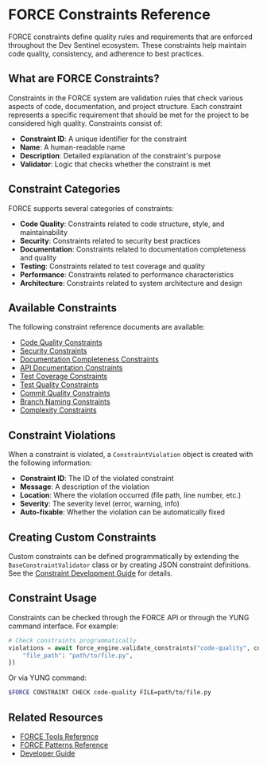 # FORCE Constraints Reference

FORCE constraints define quality rules and requirements that are enforced throughout the Dev Sentinel ecosystem. These constraints help maintain code quality, consistency, and adherence to best practices.

## What are FORCE Constraints?

Constraints in the FORCE system are validation rules that check various aspects of code, documentation, and project structure. Each constraint represents a specific requirement that should be met for the project to be considered high quality. Constraints consist of:

- **Constraint ID**: A unique identifier for the constraint
- **Name**: A human-readable name
- **Description**: Detailed explanation of the constraint's purpose
- **Validator**: Logic that checks whether the constraint is met

## Constraint Categories

FORCE supports several categories of constraints:

- **Code Quality**: Constraints related to code structure, style, and maintainability
- **Security**: Constraints related to security best practices
- **Documentation**: Constraints related to documentation completeness and quality
- **Testing**: Constraints related to test coverage and quality
- **Performance**: Constraints related to performance characteristics
- **Architecture**: Constraints related to system architecture and design

## Available Constraints

The following constraint reference documents are available:

- [Code Quality Constraints](code-quality.md)
- [Security Constraints](security.md)
- [Documentation Completeness Constraints](documentation-completeness.md)
- [API Documentation Constraints](api-documentation.md)
- [Test Coverage Constraints](test-coverage.md)
- [Test Quality Constraints](test-quality.md)
- [Commit Quality Constraints](commit-quality.md)
- [Branch Naming Constraints](branch-naming.md)
- [Complexity Constraints](complexity.md)

## Constraint Violations

When a constraint is violated, a `ConstraintViolation` object is created with the following information:

- **Constraint ID**: The ID of the violated constraint
- **Message**: A description of the violation
- **Location**: Where the violation occurred (file path, line number, etc.)
- **Severity**: The severity level (error, warning, info)
- **Auto-fixable**: Whether the violation can be automatically fixed

## Creating Custom Constraints

Custom constraints can be defined programmatically by extending the `BaseConstraintValidator` class or by creating JSON constraint definitions. See the [Constraint Development Guide](../../developer/constraint-development.md) for details.

## Constraint Usage

Constraints can be checked through the FORCE API or through the YUNG command interface. For example:

```python
# Check constraints programmatically
violations = await force_engine.validate_constraints("code-quality", context={
    "file_path": "path/to/file.py",
})
```

Or via YUNG command:

```bash
$FORCE CONSTRAINT CHECK code-quality FILE=path/to/file.py
```

## Related Resources

- [FORCE Tools Reference](../tools/index.md)
- [FORCE Patterns Reference](../patterns/index.md)
- [Developer Guide](../../developer/index.md)
